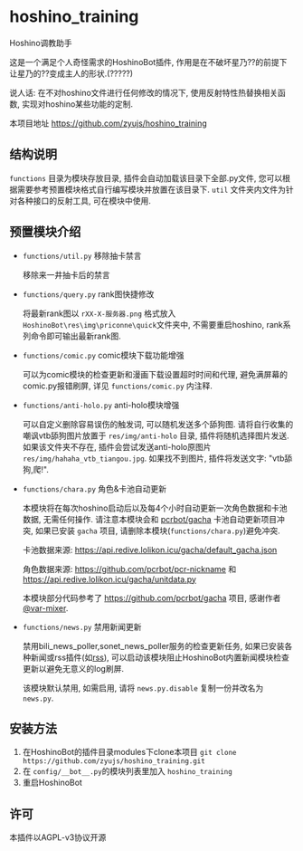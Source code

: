 # hoshino_training  

Hoshino调教助手

这是一个满足个人奇怪需求的HoshinoBot插件, 作用是在不破坏星乃??的前提下让星乃的??变成主人的形状.(?????)

说人话: 在不对hoshino文件进行任何修改的情况下, 使用反射特性热替换相关函数, 实现对hoshino某些功能的定制.

本项目地址 https://github.com/zyujs/hoshino_training

## 结构说明

`functions` 目录为模块存放目录, 插件会自动加载该目录下全部.py文件, 您可以根据需要参考预置模块格式自行编写模块并放置在该目录下. `util` 文件夹内文件为针对各种接口的反射工具, 可在模块中使用.

## 预置模块介绍

- `functions/util.py` 移除抽卡禁言

  移除来一井抽卡后的禁言

- `functions/query.py` rank图快捷修改

  将最新rank图以 `rXX-X-服务器.png` 格式放入 `HoshinoBot\res\img\priconne\quick`文件夹中, 不需要重启hoshino, rank系列命令即可输出最新rank图.

- `functions/comic.py` comic模块下载功能增强

  可以为comic模块的检查更新和漫画下载设置超时时间和代理, 避免满屏幕的comic.py报错刷屏, 详见 `functions/comic.py` 内注释.

- `functions/anti-holo.py` anti-holo模块增强

  可以自定义删除容易误伤的触发词, 可以随机发送多个舔狗图.
  请将自行收集的嘲讽vtb舔狗图片放置于 `res/img/anti-holo` 目录, 插件将随机选择图片发送. 如果该文件夹不存在, 插件会尝试发送anti-holo原图片 `res/img/hahaha_vtb_tiangou.jpg`. 如果找不到图片, 插件将发送文字: "vtb舔狗,爬!".

- `functions/chara.py` 角色&卡池自动更新

  本模块将在每次hoshino启动后以及每4个小时自动更新一次角色数据和卡池数据, 无需任何操作. 请注意本模块会和 [pcrbot/gacha](https://github.com/pcrbot/gacha) 卡池自动更新项目冲突, 如果已安装 `gacha` 项目, 请删除本模块(`functions/chara.py`)避免冲突.

  卡池数据来源: <https://api.redive.lolikon.icu/gacha/default_gacha.json>

  角色数据来源: <https://github.com/pcrbot/pcr-nickname> 和 <https://api.redive.lolikon.icu/gacha/unitdata.py>

  本模块部分代码参考了 <https://github.com/pcrbot/gacha> 项目, 感谢作者 [@var-mixer](https://github.com/var-mixer).

- `functions/news.py` 禁用新闻更新

  禁用bili_news_poller,sonet_news_poller服务的检查更新任务, 如果已安装各种新闻或rss插件(如[rss](https://github.com/zyujs/rss)), 可以启动该模块阻止HoshinoBot内置新闻模块检查更新以避免无意义的log刷屏.

  该模块默认禁用, 如需启用, 请将 `news.py.disable` 复制一份并改名为 `news.py`.

## 安装方法

1. 在HoshinoBot的插件目录modules下clone本项目 `git clone https://github.com/zyujs/hoshino_training.git`
1. 在 `config/__bot__.py`的模块列表里加入 `hoshino_training`
1. 重启HoshinoBot

## 许可

本插件以AGPL-v3协议开源
